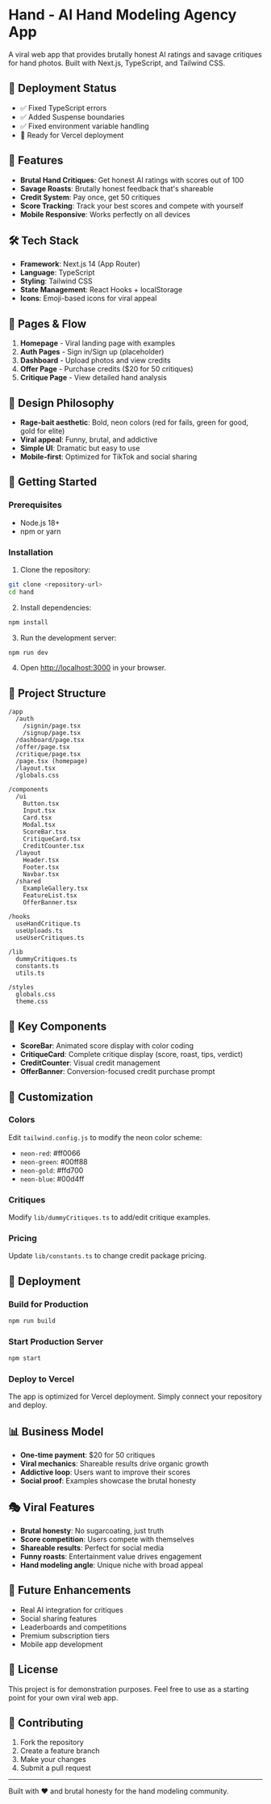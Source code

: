 # Hand - AI Hand Modeling Agency App

A viral web app that provides brutally honest AI ratings and savage critiques for hand photos. Built with Next.js, TypeScript, and Tailwind CSS.

## 🚀 Deployment Status
- ✅ Fixed TypeScript errors
- ✅ Added Suspense boundaries  
- ✅ Fixed environment variable handling
- 🚀 Ready for Vercel deployment

## 🚀 Features

- **Brutal Hand Critiques**: Get honest AI ratings with scores out of 100
- **Savage Roasts**: Brutally honest feedback that's shareable
- **Credit System**: Pay once, get 50 critiques
- **Score Tracking**: Track your best scores and compete with yourself
- **Mobile Responsive**: Works perfectly on all devices

## 🛠️ Tech Stack

- **Framework**: Next.js 14 (App Router)
- **Language**: TypeScript
- **Styling**: Tailwind CSS
- **State Management**: React Hooks + localStorage
- **Icons**: Emoji-based icons for viral appeal

## 📱 Pages & Flow

1. **Homepage** - Viral landing page with examples
2. **Auth Pages** - Sign in/Sign up (placeholder)
3. **Dashboard** - Upload photos and view credits
4. **Offer Page** - Purchase credits ($20 for 50 critiques)
5. **Critique Page** - View detailed hand analysis

## 🎨 Design Philosophy

- **Rage-bait aesthetic**: Bold, neon colors (red for fails, green for good, gold for elite)
- **Viral appeal**: Funny, brutal, and addictive
- **Simple UI**: Dramatic but easy to use
- **Mobile-first**: Optimized for TikTok and social sharing

## 🚀 Getting Started

### Prerequisites

- Node.js 18+ 
- npm or yarn

### Installation

1. Clone the repository:
```bash
git clone <repository-url>
cd hand
```

2. Install dependencies:
```bash
npm install
```

3. Run the development server:
```bash
npm run dev
```

4. Open [http://localhost:3000](http://localhost:3000) in your browser.

## 📁 Project Structure

```
/app
  /auth
    /signin/page.tsx
    /signup/page.tsx
  /dashboard/page.tsx
  /offer/page.tsx
  /critique/page.tsx
  /page.tsx (homepage)
  /layout.tsx
  /globals.css

/components
  /ui
    Button.tsx
    Input.tsx
    Card.tsx
    Modal.tsx
    ScoreBar.tsx
    CritiqueCard.tsx
    CreditCounter.tsx
  /layout
    Header.tsx
    Footer.tsx
    Navbar.tsx
  /shared
    ExampleGallery.tsx
    FeatureList.tsx
    OfferBanner.tsx

/hooks
  useHandCritique.ts
  useUploads.ts
  useUserCritiques.ts

/lib
  dummyCritiques.ts
  constants.ts
  utils.ts

/styles
  globals.css
  theme.css
```

## 🎯 Key Components

- **ScoreBar**: Animated score display with color coding
- **CritiqueCard**: Complete critique display (score, roast, tips, verdict)
- **CreditCounter**: Visual credit management
- **OfferBanner**: Conversion-focused credit purchase prompt

## 🔧 Customization

### Colors
Edit `tailwind.config.js` to modify the neon color scheme:
- `neon-red`: #ff0066
- `neon-green`: #00ff88  
- `neon-gold`: #ffd700
- `neon-blue`: #00d4ff

### Critiques
Modify `lib/dummyCritiques.ts` to add/edit critique examples.

### Pricing
Update `lib/constants.ts` to change credit package pricing.

## 🚀 Deployment

### Build for Production
```bash
npm run build
```

### Start Production Server
```bash
npm start
```

### Deploy to Vercel
The app is optimized for Vercel deployment. Simply connect your repository and deploy.

## 📊 Business Model

- **One-time payment**: $20 for 50 critiques
- **Viral mechanics**: Shareable results drive organic growth
- **Addictive loop**: Users want to improve their scores
- **Social proof**: Examples showcase the brutal honesty

## 🎭 Viral Features

- **Brutal honesty**: No sugarcoating, just truth
- **Score competition**: Users compete with themselves
- **Shareable results**: Perfect for social media
- **Funny roasts**: Entertainment value drives engagement
- **Hand modeling angle**: Unique niche with broad appeal

## 🔮 Future Enhancements

- Real AI integration for critiques
- Social sharing features
- Leaderboards and competitions
- Premium subscription tiers
- Mobile app development

## 📄 License

This project is for demonstration purposes. Feel free to use as a starting point for your own viral web app.

## 🤝 Contributing

1. Fork the repository
2. Create a feature branch
3. Make your changes
4. Submit a pull request

---

Built with ❤️ and brutal honesty for the hand modeling community.














